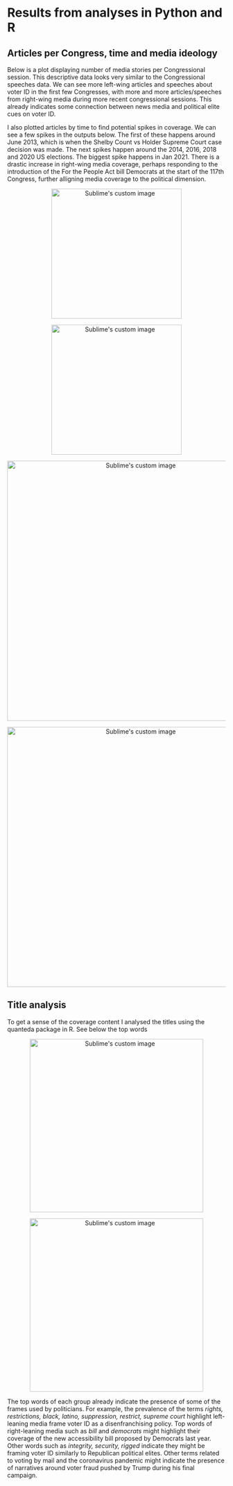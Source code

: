 # Results from analyses in Python and R

## Articles per Congress, time and media ideology

Below is a plot displaying number of media stories per Congressional session. This descriptive data looks very similar to the Congressional speeches data. We can see more left-wing articles and speeches about voter ID in the first few Congresses, with more and more articles/speeches from right-wing media during more recent congressional sessions. This already indicates some connection between news media and political elite cues on voter ID.

I also plotted articles by time to find potential spikes in coverage. We can see a few spikes in the outputs below. The first of these happens around June 2013, which is when the Shelby Count vs Holder Supreme Court case decision was made. The next spikes happen around the 2014, 2016, 2018 and 2020 US elections. The biggest spike happens in Jan 2021. There is a drastic increase in right-wing media coverage, perhaps responding to the introduction of the For the People Act bill Democrats at the start of the 117th Congress, further alligning media coverage to the political dimension.

<p align="center">
  <img src="https://user-images.githubusercontent.com/89010445/163991662-3922664b-d5d7-4d16-8382-1f5f7f245317.PNG" alt="Sublime's custom image"/, style="width:300px;">
</p>
<p align="center">
  <img src="https://user-images.githubusercontent.com/89010445/163992071-50345db5-9850-4381-a0bd-2d64d794806c.png" alt="Sublime's custom image"/, style="width:300px;">
</p>

<p align="center">
  <img src="https://user-images.githubusercontent.com/89010445/164411991-dfa7c0fa-09b5-4da4-9c00-5a926331962c.png" alt="Sublime's custom image"/, style="width:600px;">
</p>
<p align="center">
  <img src="https://user-images.githubusercontent.com/89010445/164226306-ded712f4-92bf-417b-bafe-74b6ece9584f.PNG" alt="Sublime's custom image"/, style="width:600px;">
</p>

## Title analysis
To get a sense of the coverage content I analysed the titles using the quanteda package in R. See below the top words
<p align="center">
  <img src=https://user-images.githubusercontent.com/89010445/164459967-1bfb84ab-3491-4250-8861-fe2f235d2f08.PNG alt="Sublime's custom image"/, style="width:400px;">
</p>
<p align="center">
  <img src="https://user-images.githubusercontent.com/89010445/164460168-81caa215-1916-4a1d-8590-56612b872349.PNG" alt="Sublime's custom image"/, style="width:400px;">
</p>

The top words of each group already indicate the presence of some of the frames used by politicians. For example, the prevalence of the terms *rights, restrictions, black, latino, suppression, restrict, supreme court* highlight left-leaning media frame voter ID as a disenfranchising policy. Top words of right-leaning media such as *bill* and *democrats* might highlight their coverage of the new accessibility bill proposed by Democrats last year. Other words such as *integrity, security, rigged* indicate they might be framing voter ID similarly to Republican political elites. Other terms related to voting by mail and the coronavirus pandemic might indicate the presence of narratives around voter fraud pushed by Trump during his final campaign.


